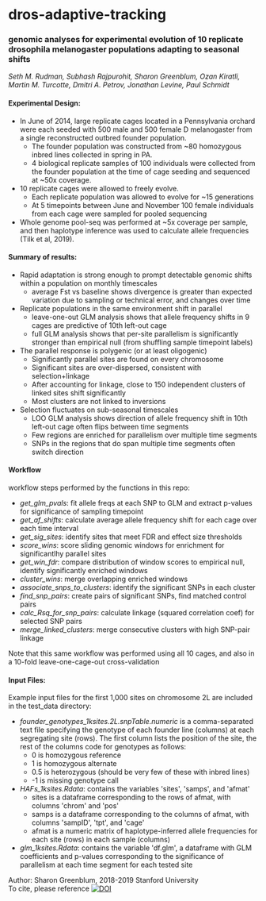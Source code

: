 # dros-adaptive-tracking

### genomic analyses for experimental evolution of 10 replicate drosophila melanogaster populations adapting to seasonal shifts

_Seth M. Rudman, Subhash Rajpurohit, Sharon Greenblum, Ozan Kiratli, Martin M. Turcotte, Dmitri A. Petrov, Jonathan Levine, Paul Schmidt_

#### Experimental Design:
+ In June of 2014, large replicate cages located in a Pennsylvania orchard were each seeded with 500 male and 500 female D melanogaster from a single reconstructed outbred founder population. 
  + The founder population was constructed from ~80 homozygous inbred lines collected in spring in PA.
  + 4 biological replicate samples of 100 individuals were collected from the founder population at the time of cage seeding and sequenced at ~50x coverage.
+ 10 replicate cages were allowed to freely evolve.
  + Each replicate population was allowed to evolve for ~15 generations
  + At 5 timepoints between June and November 100 female individuals from each cage were sampled for pooled sequencing 
+ Whole genome pool-seq was performed at ~5x coverage per sample, and then haplotype inference was used to calculate allele frequencies (Tilk et al, 2019).

#### Summary of results:
+ Rapid adaptation is strong enough to prompt detectable genomic shifts within a population on monthly timescales
  + average Fst vs baseline shows divergence is greater than expected variation due to sampling or technical error, and changes over time
+ Replicate populations in the same environment shift in parallel
  + leave-one-out GLM analysis shows that allele frequency shifts in 9 cages are predictive of 10th left-out cage 
  + full GLM analysis shows that per-site parallelism is significantly stronger than empirical null (from shuffling sample timepoint labels)
+ The parallel response is polygenic (or at least oligogenic)
  + Significantly parallel sites are found on every chromosome
  + Significant sites are over-dispersed, consistent with selection+linkage
  + After accounting for linkage, close to 150 independent clusters of linked sites shift significantly 
  + Most clusters are not linked to inversions
+ Selection fluctuates on sub-seasonal timescales
  + LOO GLM analysis shows direction of allele frequency shift in 10th left-out cage often flips between time segments
  + Few regions are enriched for parallelism over multiple time segments
  + SNPs in the regions that do span multiple time segments often switch direction
  
#### Workflow
workflow steps performed by the functions in this repo:  
+  _get_glm_pvals_: fit allele freqs at each SNP to GLM and extract p-values for significance of sampling timepoint  
+  _get_af_shifts_: calculate average allele frequency shift for each cage over each time interval
+  _get_sig_sites_: identify sites that meet FDR and effect size thresholds  
+  _score_wins_: score sliding genomic windows for enrichment for significantlhy parallel sites  
+  _get_win_fdr_: compare distribution of window scores to empirical null, identify significantly enriched windows  
+  _cluster_wins_: merge overlapping enriched windows  
+  _associate_snps_to_clusters_: identify the significant SNPs in each cluster  
+  _find_snp_pairs_: create pairs of significant SNPs, find matched control pairs  
+  _calc_Rsq_for_snp_pairs_: calculate linkage (squared correlation coef) for selected SNP pairs  
+  _merge_linked_clusters_: merge consecutive clusters with high SNP-pair linkage  
  
Note that this same workflow was performed using all 10 cages, and also in a 10-fold leave-one-cage-out cross-validation

#### Input Files:
Example input files for the first 1,000 sites on chromosome 2L are included in the test_data directory:
+  _founder_genotypes_1ksites.2L.snpTable.numeric_ is a comma-separated text file specifying the genotype of each founder line (columns) at each segregating site (rows). The first column lists the position of the site, the rest of the columns code for genotypes as follows:
	+   0 is homozygous reference
	+   1 is homozygous alternate
	+   0.5 is heterozygous (should be very few of these with inbred lines)
	+   -1 is missing genotype call 
+  _HAFs_1ksites.Rdata_: contains the variables 'sites', 'samps', and 'afmat'
	+   sites is a dataframe corresponding to the rows of afmat, with columns 'chrom' and 'pos'
	+   samps is a dataframe corresponding to the columns of afmat, with columns 'sampID', 'tpt', and 'cage'
	+   afmat is a numeric matrix of haplotype-inferred allele frequencies for each site (rows) in each sample (columns)
+  _glm_1ksites.Rdata_: contains the variable 'df.glm', a dataframe with GLM coefficients and p-values corresponding to the significance of parallelism at each time segment for each tested site

Author: Sharon Greenblum, 2018-2019 Stanford University  
To cite, please reference [![DOI](https://zenodo.org/badge/311184324.svg)](https://zenodo.org/badge/latestdoi/311184324)
